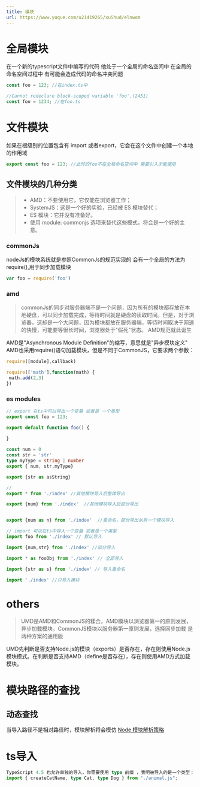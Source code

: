 ```yaml
---
title: 模块
url: https://www.yuque.com/u21419265/xu5hud/elnwom
---
```


<a name="QDDUE"></a>

# 全局模块

在一个新的typescript文件中编写的代码 他处于一个全局的命名空间中&#x20;
&#x20;在全局的命名空间过程中 有可能会造成代码的命名冲突问题

```typescript
const foo = 123; //在index.ts中

//Cannot redeclare block-scoped variable 'foo'.(2451)
const foo = 1234; //在foo.ts
```

<a name="XE5xo"></a>

# 文件模块

如果在根级别的位置包含有 import 或者export，它会在这个文件中创建一个本地的作用域

```typescript
export const foo = 123; //此时的foo不在全局命名空间中 需要引入才能使用
```

<a name="ckPpZ"></a>

## 文件模块的几种分类

> - AMD：不要使用它，它仅能在浏览器工作；
> - SystemJS：这是一个好的实验，已经被 ES 模块替代；
> - ES 模块：它并没有准备好。
> - 使用 module: commonjs 选项来替代这些模式，将会是一个好的主意。

<a name="LaONM"></a>

### commonJs

nodeJs的模块系统就是参照CommonJs的规范实现的
会有一个全局的方法为require(),用于同步加载模块

```typescript
var foo = require('foo')
```

<a name="hZvvP"></a>

### amd

> commonJs的同步对服务器端不是一个问题，因为所有的模块都存放在本地硬盘，可以同步加载完成，等待时间就是硬盘的读取时间。但是，对于浏览器，这却是一个大问题，因为模块都放在服务器端，等待时间取决于网速的快慢，可能要等很长时间，浏览器处于"假死"状态。 AMD规范就此诞生

AMD是"Asynchronous Module Definition"的缩写，意思就是"异步模块定义"
AMD也采用require()语句加载模块，但是不同于CommonJS，它要求两个参数：

```javascript
require([module],callback)

require(['math'],function(math) {
 math.add(2,3)
})
```

<a name="N2HLc"></a>

### es modules

```typescript
// export 在ts中可以导出一个变量 或者是 一个类型
export const foo = 123; 

export default function foo() {
  
}

const num = 0
const str = 'str'
type myType = string | number
export { num, str,myType}

export {str as asString}

// 
export * from './index' //其他模块导入后整体导出

export {num} from './index'  //其他模块导入后部分导出


export {num as n} from './index'  //重命名，部分导出从另一个模块导入

// import 可以在ts中导入一个变量 或者是一个类型
import foo from './index' // 默认导入

import {num,str} from './index' //部分导入

import * as fooObj from './index' // 全部导入

import {str as s} from './index' // 导入重命名

import './index' //只导入模块
```

<a name="QZ6cu"></a>

# others

> UMD是AMD和CommonJS的糅合。AMD模块以浏览器第一的原则发展，异步加载模块。CommonJS模块以服务器第一原则发展，选择同步加载 是两种方案的通用版

UMD先判断是否支持Node.js的模块（exports）是否存在，存在则使用Node.js模块模式。在判断是否支持AMD（define是否存在），存在则使用AMD方式加载模块。 <a name="TqOLv"></a>

# 模块路径的查找

<a name="H4JCA"></a>

## 动态查找

当导入路径不是相对路径时，模块解析将会模仿 [Node 模块解析策略](https://nodejs.org/api/modules.html#modules_all_together) <a name="Og1hK"></a>

# ts导入

```typescript
TypeScript 4.5 也允许单独的导入，你需要使用 type 前缀 ，表明被导入的是一个类型：
import { createCatName, type Cat, type Dog } from "./animal.js";
```
